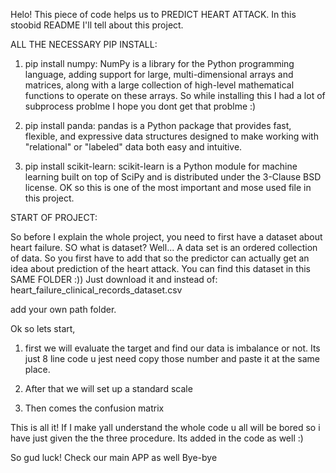 Helo! This piece of code helps us to PREDICT HEART ATTACK. In this stoobid README I'll tell about this project.

 ALL THE NECESSARY PIP INSTALL:
1) pip install numpy: NumPy is a library for the Python programming language, adding support for large, multi-dimensional arrays and matrices, along with a large collection of high-level mathematical functions to operate on these arrays.  So while installing this I had a lot of subprocess problme I hope you dont get that problme :)

2) pip install panda: pandas is a Python package that provides fast, flexible, and expressive data structures designed to make working with "relational" or "labeled" data both easy and intuitive. 

3) pip install scikit-learn: scikit-learn is a Python module for machine learning built on top of SciPy and is distributed under the 3-Clause BSD license. OK so this is one of the most important and mose used file in this project.


START OF PROJECT:

So before I explain the whole project, you need to first have a dataset about heart failure. SO what is dataset? Well... A data set is an ordered collection of data. So you first have to add that so the predictor can actually get an idea about prediction of the heart attack. You can find this dataset in this SAME FOLDER :)) Just download it and instead of:
heart_failure_clinical_records_dataset.csv

add your own path folder.

Ok so lets start,

1) first we will evaluate the target and find our data is imbalance or not. Its just 8 line code u jest need copy those number and paste it at the same place.

2) After that we will set up a standard scale 

3) Then comes the confusion matrix

This is all it! If I make yall understand the whole code u all will be bored so i have just given the the three procedure. Its added in the code as well :) 

So gud luck! Check our main APP as well
Bye-bye

